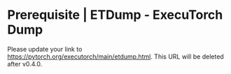 # Prerequisite | ETDump - ExecuTorch Dump

Please update your link to <https://pytorch.org/executorch/main/etdump.html>. This URL will be deleted after v0.4.0.
